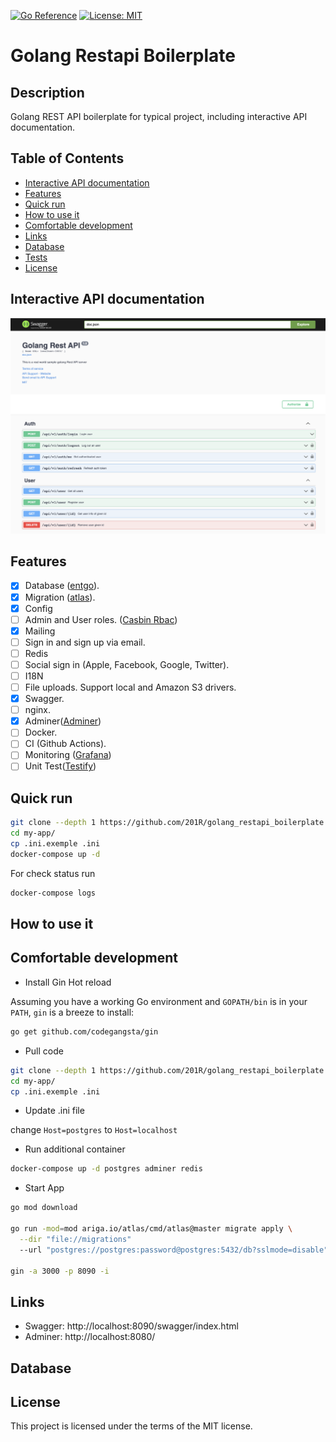[![Go Reference](https://pkg.go.dev/badge/github.com/201R/remote.svg)]() [![License: MIT](https://img.shields.io/badge/License-MIT-yellow.svg)](https://opensource.org/licenses/MIT)

# Golang Restapi Boilerplate

## Description

Golang REST API boilerplate for typical project, including interactive API documentation.

## Table of Contents

-   [Interactive API documentation](#interactive-api-documentation)
-   [Features](#features)
-   [Quick run](#quick-run)
-   [How to use it](#how-to-use-it)
-   [Comfortable development](#comfortable-development)
-   [Links](#links)
-   [Database](#database)
-   [Tests](#tests)
-   [License](#license)

## Interactive API documentation

[![API docs](.github/swagger.png)](https://github.com/201R/golang_restapi_boilerplate)

## Features

-   [x] Database ([entgo](https://github.com/ent/ent)).
-   [x] Migration ([atlas](https://github.com/ariga/atlas)).
-   [x] Config
-   [ ] Admin and User roles. ([Casbin Rbac](https://github.com/casbin/casbin))
-   [x] Mailing
-   [ ] Sign in and sign up via email.
-   [ ] Redis
-   [ ] Social sign in (Apple, Facebook, Google, Twitter).
-   [ ] I18N
-   [ ] File uploads. Support local and Amazon S3 drivers.
-   [x] Swagger.
-   [ ] nginx.
-   [x] Adminer([Adminer](https://www.adminer.org/))
-   [ ] Docker.
-   [ ] CI (Github Actions).
-   [ ] Monitoring ([Grafana](https://grafana.com/docs/loki/latest/api/))
-   [ ] Unit Test([Testify](https://github.com/stretchr/testify))

## Quick run

```bash
git clone --depth 1 https://github.com/201R/golang_restapi_boilerplate.git my-app
cd my-app/
cp .ini.exemple .ini
docker-compose up -d
```

For check status run

```bash
docker-compose logs
```

## How to use it

## Comfortable development

-   Install Gin Hot reload

Assuming you have a working Go environment and `GOPATH/bin` is in your
`PATH`, `gin` is a breeze to install:

```bash
go get github.com/codegangsta/gin
```

-   Pull code

```bash
git clone --depth 1 https://github.com/201R/golang_restapi_boilerplate.git my-app
cd my-app/
cp .ini.exemple .ini
```

-   Update .ini file

change `Host=postgres` to `Host=localhost`

<!-- Change `MAIL_HOST=maildev` to `MAIL_HOST=localhost` -->

-   Run additional container

```bash
docker-compose up -d postgres adminer redis
```

-   Start App

```bash
go mod download

go run -mod=mod ariga.io/atlas/cmd/atlas@master migrate apply \
  --dir "file://migrations"
  --url "postgres://postgres:password@postgres:5432/db?sslmode=disable"

gin -a 3000 -p 8090 -i
```

## Links

-   Swagger: http://localhost:8090/swagger/index.html
-   Adminer: http://localhost:8080/

## Database

## License

This project is licensed under the terms of the MIT license.
